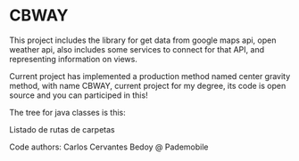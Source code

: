 CBWAY
=====

This project includes the library for get data from google maps api, open weather api, also includes some services to connect for that API, and representing information on views.

Current project has implemented a production method named center gravity method, with name CBWAY, current project for my degree, its code is open source and you can participed in this!

The tree for java classes is this:

Listado de rutas de carpetas


Code authors: Carlos Cervantes Bedoy @ Pademobile

